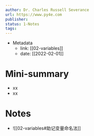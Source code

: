 ```yaml
---
author: Dr. Charles Russell Severance
url: https://www.py4e.com
publisher: 
status: 1-Notes
tags: 
---
```

- Metadata
	- link: [[02-variables]]
	- date: [[2022-02-01]]
# Mini-summary
- xx
- xx
# Notes
- ![[02-variables#助记变量命名法]]